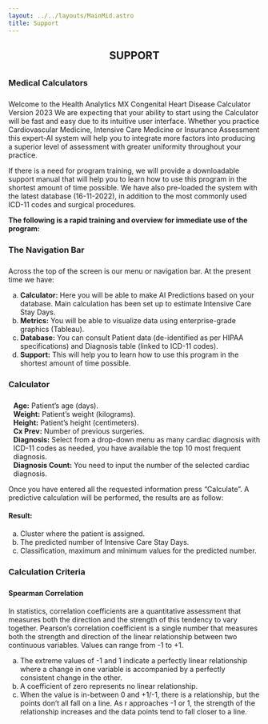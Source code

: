 ```yaml
---
layout: ../../layouts/MainMid.astro
title: Support
---
```

<style>
    main {
        text-align: justify;
    }
    h2 {
        margin-bottom: 32px;
        text-align: center;
    }
    h3 {
        margin-bottom: 24px;
        margin-top: 24px;
    }
</style>

## SUPPORT

### Medical Calculators

Welcome to the Health Analytics MX Congenital Heart Disease Calculator Version 2023
We are expecting that your ability to start using the Calculator will be fast and easy due to its intuitive user interface. Whether you practice Cardiovascular Medicine, Intensive Care Medicine or Insurance Assessment this expert-AI system will help you to integrate more factors into producing a superior level of assessment with greater uniformity throughout your practice.

If there is a need for program training, we will provide a downloadable support manual that will help you to learn how to use this program in the shortest amount of time possible. We have also pre-loaded the system with the latest database (16-11-2022), in addition to the most commonly used ICD-11 codes and surgical procedures.

**The following is a rapid training and overview for immediate use of the program:**

### The Navigation Bar

Across the top of the screen is our menu or navigation bar. At the present time we have:

<ol type="a">
<li> <b>Calculator:</b> Here you will be able to make AI Predictions based on your database. Main calculation  has been set up to estimate Intensive Care Stay Days.
</li>
<li> <b>Metrics:</b> You will be able to visualize data using enterprise-grade graphics (Tableau).
</li>
<li> <b>Database:</b> You can consult Patient data (de-identified as per HIPAA specifications) and Diagnosis table (linked to ICD-11 codes). 
</li>
<li> <b>Support:</b> This will help you to learn how to use this program in the shortest amount of time possible.
</li>
</ol>

### Calculator

<ul style="list-style-type:none; padding-left: 10px;">
<li> <b>Age:</b> Patient’s age (days).</li>
<li> <b>Weight:</b> Patient’s weight (kilograms).</li>
<li> <b>Height:</b> Patient’s height (centimeters).</li>
<li> <b>Cx Prev:</b> Number of previous surgeries.</li>
<li> <b>Diagnosis:</b> Select from a drop-down menu as many cardiac diagnosis with ICD-11 codes as needed, you have available the top 10 most frequent diagnosis.</li>
<li> <b>Diagnosis Count:</b> You need to input the number of the selected cardiac diagnosis.</li>
</ul>

Once you have entered all the requested information press “Calculate”. A predictive calculation will be performed, the results are as follow: 

#### Result:

<ol type="a">
<li> Cluster where the patient is assigned.</li>
<li> The predicted number of Intensive Care Stay Days.</li>
<li> Classification, maximum and minimum values for the predicted number.</li>
</ol>

### Calculation Criteria

#### Spearman Correlation

In statistics, correlation coefficients are a quantitative assessment that measures both the direction and the strength of this tendency to vary together. Pearson’s correlation coefficient is a single number that measures both the strength and direction of the linear relationship between two continuous variables. Values can range from -1 to +1.

<ol type="a">
<li> The extreme values of -1 and 1 indicate a perfectly linear relationship where a change in one variable is accompanied by a perfectly consistent change in the other. </li>
<li> A coefficient of zero represents no linear relationship. </li>
<li> When the value is in-between 0 and +1/-1, there is a relationship, but the points don’t all fall on a line. As r approaches -1 or 1, the strength of the relationship increases and the data points tend to fall closer to a line.</li>
</ol>